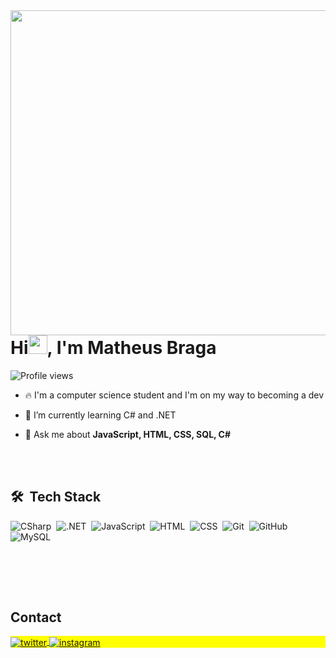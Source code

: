 <img align="right" height="520em" src="https://raw.githubusercontent.com/MicaelliMedeiros/micaellimedeiros/master/image/computer-illustration.png"/>
<h1 align="left">Hi<img src="https://raw.githubusercontent.com/kaueMarques/kaueMarques/master/hi.gif" height="30px">, I'm Matheus Braga</h1>
<p align="left"> <img src="https://komarev.com/ghpvc/?username=MatheusBraga1&color=yellow" alt="Profile views" /> </p>

- 🔥 I'm a computer science student and I'm on my way to becoming a dev

- 🌱 I’m currently learning C# and .NET

- 💬 Ask me about **JavaScript, HTML, CSS, SQL, C#**

<br><br>

## 🛠 &nbsp;Tech Stack

![CSharp](https://img.shields.io/badge/-CSharp-05122A?style=flat&logo=csharp)&nbsp;
![.NET](https://img.shields.io/badge/-.Net-05122A?style=flat&logo=dotnet)&nbsp;
![JavaScript](https://img.shields.io/badge/-JavaScript-05122A?style=flat&logo=javascript)&nbsp;
![HTML](https://img.shields.io/badge/-HTML-05122A?style=flat&logo=HTML5)&nbsp;
![CSS](https://img.shields.io/badge/-CSS-05122A?style=flat&logo=CSS3&logoColor=1572B6)&nbsp;
![Git](https://img.shields.io/badge/-Git-05122A?style=flat&logo=git)&nbsp;
![GitHub](https://img.shields.io/badge/-GitHub-05122A?style=flat&logo=github)&nbsp;
![MySQL](https://img.shields.io/badge/-MySQL-05122A?style=flat&logo=mysql)&nbsp;

<br><br>
<!--
## ⚙️ &nbsp;GitHub Analytics

<p align="left">
<img width="530em" src="https://github-readme-stats.vercel.app/api?username=MatheusBraga1&show_icons=true&theme=tokyonight" alt="matheusbraga's stats"/>
<img width="530em" src="https://github-readme-stats.vercel.app/api/top-langs/?username=MatheusBraga1&layout=compact&theme=tokyonight" alt="matheusbraga's most languages"/>
</p>
-->
<br>

## Contact

<p align="left" style="background:yellow">
<a href="https://twitter.com/bragaxdd" target="_blank">
  <img align="center" src="https://img.shields.io/badge/-MatheusBraga-05122A?style=flat&logo=twitter" alt="twitter"/>  
</a>
<a href="https://www.instagram.com/matheussbraga1/" target="_blank">
 <img align="center" src="https://img.shields.io/badge/-MatheusBraga-05122A?style=flat&logo=instagram" alt="instagram"/>
</a>
</p>
